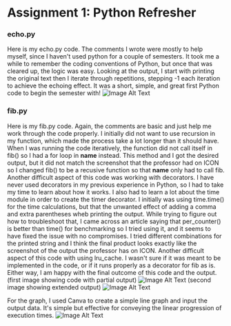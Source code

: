 # Assignment 1: Python Refresher 

### echo.py
Here is my echo.py code. The comments I wrote were mostly to help myself, since I haven't used python for a couple of semesters. It took me a while to remember the coding conventions of Python, but once that was cleared up, the logic was easy. Looking at the output, I start with printing the original text then I iterate through repetitions, stepping -1 each iteration to achieve the echoing effect. It was a short, simple, and great first Python code to begin the semester with!
![Image Alt Text](https://i.imgur.com/1TGi2Yi.png)

### fib.py
Here is my fib.py code. Again, the comments are basic and just help me work through the code properly. I initially did not want to use recursion in my function, which made the process take a lot longer than it should have. When I was running the code iteratively, the function did not call itself in fib() so I had a for loop in __name__ instead. This method and I got the desired output, but it did not match the screenshot that the professor had on ICON so I changed fib() to be a recusive function so that __name__ only had to call fib. Another difficult aspect of this code was working with decorators. I have never used decorators in my previous experience in Python, so I had to take my time to learn about how it works. I also had to learn a lot about the time module in order to create the timer decorator. I initially was using time.time() for the time calculations, but that the unwanted effect of adding a comma and extra parentheses wheb printing the output. While trying to figure out how to troubleshoot that, I came across an article saying that per_counter() is better than time() for benchmarking so I tried using it, and it seems to have fixed the issue with no compromises. I tried different combinations for the printed string and I think the final product looks exactly like the screenshot of the output the professor has on ICON. Another difficult aspect of this code with using lru_cache. I wasn't sure if it was meant to be implemented in the code, or if it runs properly as a decorator for fib as is. Either way, I am happy with the final outcome of this code and the output.  
(first image showing code with partial output)
![Image Alt Text](https://i.imgur.com/RsqivcQ.png)
(second image showing extended output)
![Image Alt Text](https://i.imgur.com/Ee19nW9.png)

For the graph, I used Canva to create a simple line graph and input the output data. It's simple but effective for conveying the linear progression of execution times.
![Image Alt Text](https://i.imgur.com/mpPu1GY.jpg)
